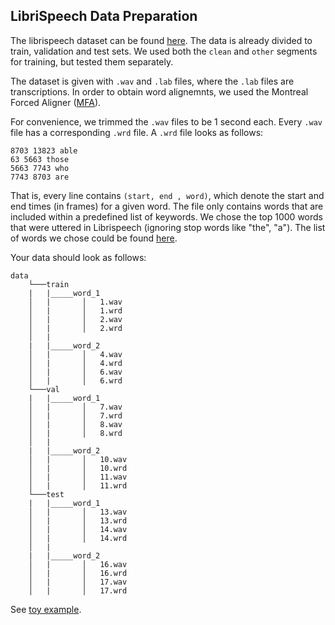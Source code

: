 ## LibriSpeech Data Preparation


The librispeech dataset can be found [here](http://www.openslr.org/12). The data is already divided to train, validation and test sets. We used both the `clean` and `other` segments for training, but tested them separately. 

The dataset is given with `.wav` and `.lab` files, where the `.lab` files are transcriptions. In order to obtain word alignemnts, we used the Montreal Forced Aligner ([MFA](https://montreal-forced-aligner.readthedocs.io/en/latest/)). 

For convenience, we trimmed the `.wav` files to be 1 second each. Every `.wav` file has a corresponding `.wrd` file. A `.wrd` file looks as follows:

```
8703 13823 able 
63 5663 those 
5663 7743 who 
7743 8703 are 

```

That is, every line contains `(start, end , word)`, which denote the start and end times (in frames) for a given word. The file only contains words that are included within a predefined list of keywords. We chose the top 1000 words that were uttered in Librispeech (ignoring stop words like "the", "a"). The list of words we chose could be found [here](https://github.com/MLSpeech/speech_yolo/blob/master/word_list.txt).


Your data should look as follows:

```
data
    └───train
    |   |_____word_1
    │   |       │   1.wav
    │   |       │   1.wrd
    │   |       │   2.wav
    │   |       │   2.wrd
    │   |
    |   |_____word_2
    │   |       │   4.wav
    │   |       │   4.wrd
    │   |       │   6.wav   
    │   |       │   6.wrd       
    └───val
    |   |_____word_1
    │   |       │   7.wav
    │   |       │   7.wrd
    │   |       │   8.wav
    │   |       │   8.wrd
    │   |
    |   |_____word_2
    │   |       │   10.wav
    │   |       │   10.wrd
    │   |       │   11.wav
    │   |       │   11.wrd     
    └───test
    |   |_____word_1
    │   |       │   13.wav
    │   |       │   13.wrd
    │   |       │   14.wav
    │   |       │   14.wrd
    │   |
    |   |_____word_2
    │   |       │   16.wav
    │   |       │   16.wrd
    │   |       │   17.wav
    │   |       │   17.wrd     
```

See [toy example](https://github.com/MLSpeech/speech_yolo/tree/master/librispeech_toy_example).

